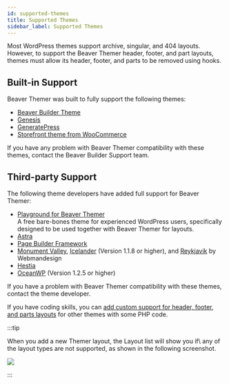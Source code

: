 ```yaml
---
id: supported-themes
title: Supported Themes
sidebar_label: Supported Themes
---
```


Most WordPress themes support archive, singular, and 404 layouts. However, to support the Beaver Themer header, footer, and part layouts, themes must allow its header, footer, and parts to be removed using hooks.

## Built-in Support

Beaver Themer was built to fully support the following themes:

- [Beaver Builder Theme](https://www.wpbeaverbuilder.com/wordpress-framework-theme/)
- [Genesis](https://www.wpbeaverbuilder.com/go/genesis)
- [GeneratePress](https://www.wpbeaverbuilder.com/go/generatepress)
- [Storefront theme from WooCommerce](https://woocommerce.com/storefront/)

If you have any problem with Beaver Themer compatibility with these themes, contact the Beaver Builder Support team.

## Third-party Support

The following theme developers have added full support for Beaver Themer:

- [Playground for Beaver Themer](https://webmandesign.github.io/playground-for-beaver-themer/)  
  A free bare-bones theme for experienced WordPress users, specifically designed to be used together with Beaver Themer for layouts.
- [Astra](https://wpastra.com)
- [Page Builder Framework](https://wp-pagebuilderframework.com/)
- [Monument Valley](https://themeforest.net/item/monument-valley-accessible-woocommerce-business-masterpiece/19252657?ref=fastline-media), [Icelander](https://themeforest.net/item/icelander-accessible-business-portfolio-woocommerce-wordpress-theme/20138825?ref=fastline-media) (Version 1.1.8 or higher), and [Reykjavik](https://wordpress.org/themes/reykjavik/) by Webmandesign
- [Hestia](https://wordpress.org/themes/hestia/)
- [OceanWP](https://oceanwp.org) (Version 1.2.5 or higher)

If you have a problem with Beaver Themer compatibility with these themes, contact the theme developer.

If you have coding skills, you can [add custom support for header, footer, and parts layouts](/beaver-themer/developer/add-themer-support.md) for other themes with some PHP code.

:::tip

When you add a new Themer layout, the Layout list will show you if\ any of the layout types are not supported, as shown in the following screenshot.

![](/img/beaver-themer-supported-themes-44be4aa9.png)

:::

